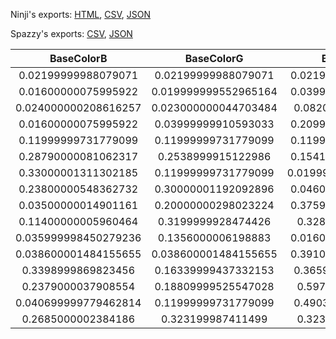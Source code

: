 Ninji's exports: [HTML](https://wuffs.org/acnh/bcsv_140/html/CharaMakeHairColorParam.html), [CSV](https://wuffs.org/acnh/bcsv_140/csv/CharaMakeHairColorParam.csv), [JSON](https://wuffs.org/acnh/bcsv_140/json/CharaMakeHairColorParam.json)

Spazzy's exports: [CSV](https://github.com/McSpazzy/acnh-csv/blob/master/CharaMakeHairColorParam.csv), [JSON](https://github.com/McSpazzy/acnh-json/blob/master/CharaMakeHairColorParam.json)

| BaseColorB | BaseColorG | BaseColorR | HighlightColorB | HighlightColorG | HighlightColorR | UniqueID | Label | Name |
|:--:|:--:|:--:|:--:|:--:|:--:|:--:|:--:|:--:|
| 0.02199999988079071 | 0.02199999988079071 | 0.02199999988079071 | 0.05999999865889549 | 0.05999999865889549 | 0.05999999865889549 | 0 | 'HairColor0' | 'HairColor0' | 
| 0.01600000075995922 | 0.019999999552965164 | 0.03999999910593033 | 0.01600000075995922 | 0.04500000178813934 | 0.07999999821186066 | 1 | 'HairColor1' | 'HairColor1' | 
| 0.024000000208616257 | 0.023000000044703484 | 0.0820000022649765 | 0.05999999865889549 | 0.05999999865889549 | 0.20000000298023224 | 2 | 'HairColor2' | 'HairColor2' | 
| 0.01600000075995922 | 0.03999999910593033 | 0.20999999344348907 | 0.01600000075995922 | 0.07999999821186066 | 0.2800000011920929 | 3 | 'HairColor3' | 'HairColor3' | 
| 0.11999999731779099 | 0.11999999731779099 | 0.11999999731779099 | 0.18000000715255737 | 0.18000000715255737 | 0.18000000715255737 | 4 | 'HairColor4' | 'HairColor4' | 
| 0.28790000081062317 | 0.2538999915122986 | 0.15410000085830688 | 0.35589998960494995 | 0.35589998960494995 | 0.1421000063419342 | 5 | 'HairColor5' | 'HairColor5' | 
| 0.33000001311302185 | 0.11999999731779099 | 0.019999999552965164 | 0.5199999809265137 | 0.0860000029206276 | 0.01600000075995922 | 6 | 'HairColor6' | 'HairColor6' | 
| 0.23800000548362732 | 0.30000001192092896 | 0.04600000008940697 | 0.30000001192092896 | 0.36000001430511475 | 0.05999999865889549 | 7 | 'HairColor7' | 'HairColor7' | 
| 0.03500000014901161 | 0.20000000298023224 | 0.37599998712539673 | 0.05829999968409538 | 0.24779999256134033 | 0.4226999878883362 | 8 | 'HairColor8' | 'HairColor8' | 
| 0.11400000005960464 | 0.3199999928474426 | 0.328000009059906 | 0.10599999874830246 | 0.3799999952316284 | 0.41999998688697815 | 9 | 'HairColor9' | 'HairColor9' | 
| 0.035999998450279236 | 0.1356000006198883 | 0.01600000075995922 | 0.05000000074505806 | 0.17000000178813934 | 0.019999999552965164 | 10 | 'HairColor10' | 'HairColor10' | 
| 0.038600001484155655 | 0.038600001484155655 | 0.39100000262260437 | 0.06930000334978104 | 0.06930000334978104 | 0.49000000953674316 | 11 | 'HairColor11' | 'HairColor11' | 
| 0.3398999869823456 | 0.16339999437332153 | 0.3659000098705292 | 0.3869999945163727 | 0.21400000154972076 | 0.4129999876022339 | 12 | 'HairColor12' | 'HairColor12' | 
| 0.2379000037908554 | 0.18809999525547028 | 0.597000002861023 | 0.07370000332593918 | 0.17389999330043793 | 0.6029999852180481 | 13 | 'HairColor13' | 'HairColor13' | 
| 0.040699999779462814 | 0.11999999731779099 | 0.4903999865055084 | 0.042100001126527786 | 0.12460000067949295 | 0.5270000100135803 | 14 | 'HairColor14' | 'HairColor14' | 
| 0.2685000002384186 | 0.323199987411499 | 0.323199987411499 | 0.4268999993801117 | 0.44510000944137573 | 0.44510000944137573 | 15 | 'HairColor15' | 'HairColor15' | 
